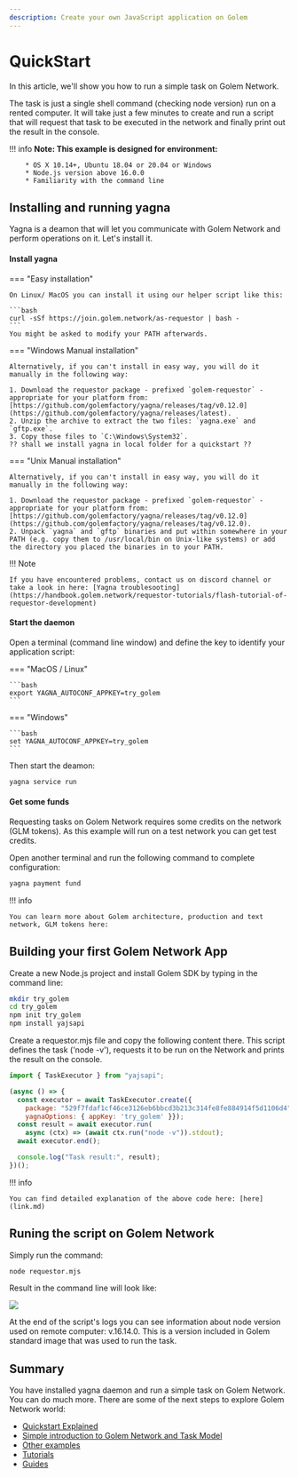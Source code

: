 ```yaml
---
description: Create your own JavaScript application on Golem
---
```


# QuickStart

In this article, we'll show you how to run a simple task on Golem Network. 

The task is just a single shell command (checking node version) run on a rented computer. 
It will take just a few minutes to create and run a script that will request that task to be executed in the network and finally print out the result in the console. 


!!! info
	**Note: This example is designed for environment:**

	    * OS X 10.14+, Ubuntu 18.04 or 20.04 or Windows
	    * Node.js version above 16.0.0
	    * Familiarity with the command line
    

## Installing and running yagna 

Yagna is a deamon that will let you communicate with Golem Network and perform operations on it. Let's install it.

#### Install yagna

=== "Easy installation"
    
    On Linux/ MacOS you can install it using our helper script like this:
    
    ```bash
    curl -sSf https://join.golem.network/as-requestor | bash -
    ```
    You might be asked to modify your PATH afterwards.

    

=== "Windows Manual installation"

    Alternatively, if you can't install in easy way, you will do it manually in the following way:
    
    1. Download the requestor package - prefixed `golem-requestor` - appropriate for your platform from: [https://github.com/golemfactory/yagna/releases/tag/v0.12.0](https://github.com/golemfactory/yagna/releases/latest).
    2. Unzip the archive to extract the two files: `yagna.exe` and `gftp.exe`.
    3. Copy those files to `C:\Windows\System32`.
	?? shall we install yagna in local folder for a quickstart ??


=== "Unix Manual installation"

    Alternatively, if you can't install in easy way, you will do it manually in the following way:
    
    1. Download the requestor package - prefixed `golem-requestor` - appropriate for your platform from: [https://github.com/golemfactory/yagna/releases/tag/v0.12.0](https://github.com/golemfactory/yagna/releases/tag/v0.12.0).
    2. Unpack `yagna` and `gftp` binaries and put within somewhere in your PATH (e.g. copy them to /usr/local/bin on Unix-like systems) or add the directory you placed the binaries in to your PATH.



!!! Note

    If you have encountered problems, contact us on discord channel or take a look in here: [Yagna troublesooting](https://handbook.golem.network/requestor-tutorials/flash-tutorial-of-requestor-development)


#### Start the daemon

Open a terminal (command line window) and  define the key to identify your application script:

=== "MacOS / Linux"

   
    ```bash
    export YAGNA_AUTOCONF_APPKEY=try_golem
    ```

=== "Windows"

    
    ```bash
    set YAGNA_AUTOCONF_APPKEY=try_golem
    ```

Then start the deamon:

```bash
yagna service run
```




#### Get some funds

Requesting tasks on Golem Network requires some credits on the network (GLM tokens). 
As this example will run on a test network you can get test credits.

Open another terminal and run the following command to complete configuration:

```bash
yagna payment fund
```


!!! info

    You can learn more about Golem architecture, production and text network, GLM tokens here:



## Building your first Golem Network App 


Create a new Node.js project and install Golem SDK by typing in the command line:

```bash
mkdir try_golem
cd try_golem
npm init try_golem
npm install yajsapi
```

Create a requestor.mjs file and copy the following content there. This script defines the task ('node -v'), requests it to be run on the Network and prints the result on the console.

```js
import { TaskExecutor } from "yajsapi";

(async () => {
  const executor = await TaskExecutor.create({
	package: "529f7fdaf1cf46ce3126eb6bbcd3b213c314fe8fe884914f5d1106d4",	
	yagnaOptions: { appKey: 'try_golem' }});
  const result = await executor.run(
	async (ctx) => (await ctx.run("node -v")).stdout);
  await executor.end();

  console.log("Task result:", result);
})();
```

!!! info

    You can find detailed explanation of the above code here: [here](link.md)


## Runing the script on Golem Network

Simply run the command:

```bash
node requestor.mjs
```

Result in the command line will look like:

![](/assets/js-tutorial-05.gif)


At the end of the script's logs you can see information about node version used on remote computer: v.16.14.0. This is a version included in Golem standard image that was used to run the task.


## Summary

You have installed yagna daemon and run a simple task on Golem Network.
You can do much more. There are some of the next steps to explore Golem Network world:

* [Quickstart Explained](high-level/task-model.md)
* [Simple introduction to Golem Network and Task Model](link)
* [Other examples](link)
* [Tutorials](link)
* [Guides](link)

